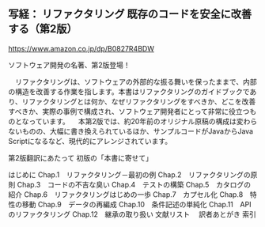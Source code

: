 ## 写経： リファクタリング 既存のコードを安全に改善する（第2版）

https://www.amazon.co.jp/dp/B0827R4BDW

ソフトウェア開発の名著、第2版登場！

　リファクタリングは、ソフトウェアの外部的な振る舞いを保ったままで、内部の構造を改善する作業を指します。本書はリファクタリングのガイドブックであり、リファクタリングとは何か、なぜリファクタリングをすべきか、どこを改善すべきか、実際の事例で構成され、ソフトウェア開発者にとって非常に役立つものとなっています。
　本第2版では、約20年前のオリジナル原稿の構成は変わらないものの、大幅に書き換えられているほか、サンプルコードがJavaからJava Scriptになるなど、現代的にアレンジされています。


第2版翻訳にあたって
初版の「本書に寄せて」

はじめに
Chap.1　リファクタリング－最初の例
Chap.2　リファクタリングの原則
Chap.3　コードの不吉な臭い
Chap.4　テストの構築
Chap.5　カタログの紹介
Chap.6　リファクタリングはじめの一歩
Chap.7　カプセル化
Chap.8　特性の移動
Chap.9　データの再編成
Chap.10　条件記述の単純化
Chap.11　APIのリファクタリング
Chap.12　継承の取り扱い
文献リスト　
訳者あとがき
索引
